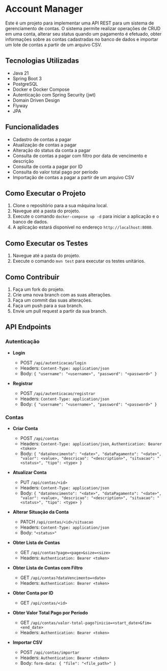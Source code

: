 # Account Manager

Este é um projeto para implementar uma API REST para um sistema de gerenciamento de contas. O sistema permite realizar operações de CRUD em uma conta, alterar seu status quando um pagamento é efetuado, obter informações sobre as contas cadastradas no banco de dados e importar um lote de contas a partir de um arquivo CSV.

## Tecnologias Utilizadas

- Java 21
- Spring Boot 3
- PostgreSQL
- Docker e Docker Compose
- Autenticação com Spring Security (jwt)
- Domain Driven Design
- Flyway
- JPA

## Funcionalidades

- Cadastro de contas a pagar
- Atualização de contas a pagar
- Alteração do status da conta a pagar
- Consulta de contas a pagar com filtro por data de vencimento e descrição
- Consulta de conta a pagar por ID
- Consulta do valor total pago por período
- Importação de contas a pagar a partir de um arquivo CSV

## Como Executar o Projeto

1. Clone o repositório para a sua máquina local.
2. Navegue até a pasta do projeto.
3. Execute o comando `docker-compose up -d` para iniciar a aplicação e o banco de dados.
4. A aplicação estará disponível no endereço `http://localhost:8080`.

## Como Executar os Testes

1. Navegue até a pasta do projeto.
2. Execute o comando `mvn test` para executar os testes unitários.

## Como Contribuir

1. Faça um fork do projeto.
2. Crie uma nova branch com as suas alterações.
3. Faça um commit das suas alterações.
4. Faça um push para a sua branch.
5. Envie um pull request a partir da sua branch.

## API Endpoints

### Autenticação

- **Login**
  - POST `/api/autenticacao/login`
  - Headers: `Content-Type: application/json`
  - Body: `{ "username": "<username>", "password": "<password>" }`

- **Registrar**
  - POST `/api/autenticacao/registrar`
  - Headers: `Content-Type: application/json`
  - Body: `{ "username": "<username>", "password": "<password>" }`

### Contas

- **Criar Conta**
  - POST `/api/contas`
  - Headers: `Content-Type: application/json`, `Authentication: Bearer <token>`
  - Body: `{ "dataVencimento": "<date>", "dataPagamento": "<date>", "valor": <value>, "descricao": "<description>", "situacao": "<status>", "tipo": <type> }`

- **Atualizar Conta**
  - PUT `/api/contas/<id>`
  - Headers: `Content-Type: application/json`
  - Body: `{ "dataVencimento": "<date>", "dataPagamento": "<date>", "valor": <value>, "descricao": "<description>", "situacao": "<status>", "tipo": <type> }`

- **Alterar Situação da Conta**
  - PATCH `/api/contas/<id>/situacao`
  - Headers: `Content-Type: application/json`
  - Body: `"<status>"`

- **Obter Lista de Contas**
  - GET `/api/contas?page=<page>&size=<size>`
  - Headers: `Authentication: Bearer <token>`

- **Obter Lista de Contas com Filtro**
  - GET `/api/contas?dataVencimento=<date>`
  - Headers: `Authentication: Bearer <token>`

- **Obter Conta por ID**
  - GET `/api/contas/<id>`

- **Obter Valor Total Pago por Período**
  - GET `/api/contas/valor-total-pago?inicio=<start_date>&fim=<end_date>`
  - Headers: `Authentication: Bearer <token>`

- **Importar CSV**
  - POST `/api/contas/importar`
  - Headers: `Authentication: Bearer <token>`
  - Body: `form-data: { "file": "<file_path>" }`